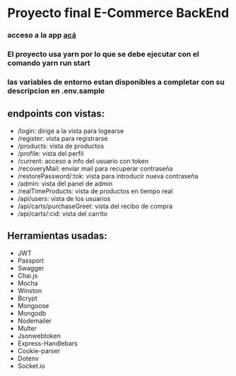 # Proyecto final E-Commerce BackEnd

### acceso a la app <a href="http://35.171.60.146/products">acá</a>

### El proyecto usa yarn por lo que se debe ejecutar con el comando yarn run start

### las variables de entorno estan disponibles a completar con su descripcion en .env.sample

## endpoints con vistas: 

* /login: dirige a la vista para logearse
* /register: vista para registrarse
* /products: vista de productos
* /profile: vista del perfil
* /current: acceso a info del usuario con token
* /recoveryMail: enviar mail para recuperar contraseña
* /restorePassword/:tok: vista para introducir nueva contraseña
* /admin: vista del panel de admin
* /realTimeProducts: vista de productos en tiempo real
* /api/users: vista de los usuarios
* /api/carts/purchaseGreet: vista del recibo de compra
* /api/carts/:cid: vista del carrito

## Herramientas usadas:

* JWT
* Passport
* Swagger
* Chai.js
* Mocha
* Winston
* Bcrypt
* Mongoose
* Mongodb
* Nodemailer
* Multer
* Jsonwebtoken
* Express-Handlebars
* Cookie-parser
* Dotenv
* Socket.io
